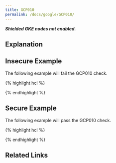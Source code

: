 ```yaml
---
title: GCP010
permalink: /docs/google/GCP010/
---
```


***Shielded GKE nodes not enabled.***

## Explanation





## Insecure Example

The following example will fail the GCP010 check.

{% highlight hcl %}



{% endhighlight %}

## Secure Example

The following example will pass the GCP010 check.

{% highlight hcl %}



{% endhighlight %}

## Related Links


